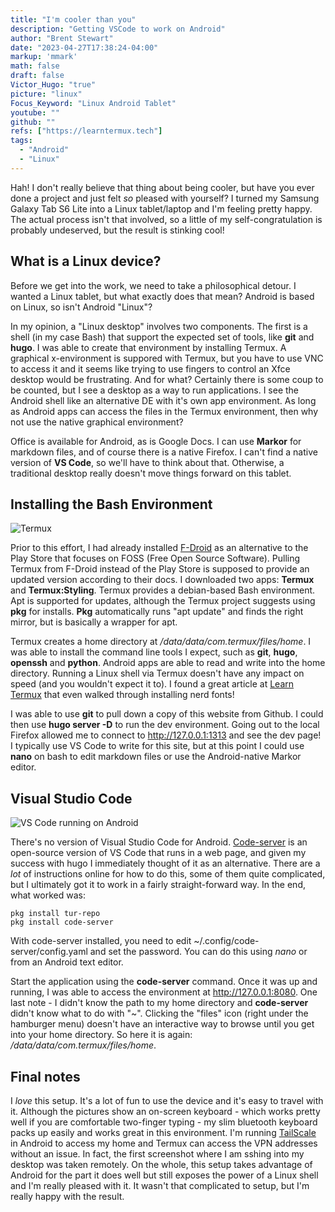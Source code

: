 ```yaml
---
title: "I'm cooler than you"
description: "Getting VSCode to work on Android"
author: "Brent Stewart"
date: "2023-04-27T17:38:24-04:00"
markup: 'mmark'
math: false
draft: false
Victor_Hugo: "true"
picture: "linux"
Focus_Keyword: "Linux Android Tablet"
youtube: ""
github: ""
refs: ["https://learntermux.tech"]
tags:
  - "Android"
  - "Linux"
---
```


Hah!  I don't really believe that thing about being cooler, but have you ever done a project and just felt _so_ pleased with yourself?  I turned my Samsung Galaxy Tab S6 Lite into a Linux tablet/laptop and I'm feeling pretty happy.  The actual process isn't that involved, so a little of my self-congratulation is probably undeserved, but the result is stinking cool!

## What is a Linux device?
Before we get into the work, we need to take a philosophical detour.  I wanted a Linux tablet, but what exactly does that mean?  Android is based on Linux, so isn't Android "Linux"?

In my opinion, a "Linux desktop" involves two components.  The first is a shell (in my case Bash) that support the expected set of tools, like __git__ and __hugo__.  I was able to create that environment by installing Termux.  A graphical x-environment is suppored with Termux, but you have to use VNC to access it and it seems like trying to use fingers to control an Xfce desktop would be frustrating.  And for what?  Certainly there is some coup to be counted, but I see a desktop as a way to run applications.  I see the Android shell like an alternative DE with it's own app environment.  As long as Android apps can access the files in the Termux environment, then why not use the native graphical environment?

Office is available for Android, as is Google Docs.  I can use __Markor__ for markdown files, and of course there is a native Firefox.  I can't find a native version of __VS Code__, so we'll have to think about that.  Otherwise, a traditional desktop really doesn't move things forward on this tablet.

## Installing the Bash Environment

![Termux](/230427_Termux.png#floatsmallright)

Prior to this effort, I had already installed [F-Droid](https://f-droid.org) as an alternative to the Play Store that focuses on FOSS (Free Open Source Software).  Pulling Termux from F-Droid instead of the Play Store is supposed to provide an updated version according to their docs.  I downloaded two apps: __Termux__ and __Termux:Styling__.  Termux provides a debian-based Bash environment.  Apt is supported for updates, although the Termux project suggests using __pkg__ for installs.  __Pkg__ automatically runs "apt update" and finds the right mirror, but is basically a wrapper for apt.

Termux creates a home directory at _/data/data/com.termux/files/home_.  I was able to install the command line tools I expect, such as __git__, __hugo__, __openssh__ and __python__.  Android apps are able to read and write into the home directory.  Running a Linux shell via Termux doesn't have any impact on speed (and you wouldn't expect it to).  I found a great article at [Learn Termux](https://www.learntermux.tech/2022/06/termux-lsd-install-file-folder-icons-in.html) that even walked through installing nerd fonts!

I was able to use __git__ to pull down a copy of this website from Github.  I could then use __hugo server -D__ to run the dev environment.  Going out to the local Firefox allowed me to connect to http://127.0.0.1:1313 and see the dev page!  I typically use VS Code to write for this site, but at this point I could use __nano__ on bash to edit markdown files or use the Android-native Markor editor.  

## Visual Studio Code

![VS Code running on Android](/230427_Code_on_Droid.png#floatsmallright)

There's no version of Visual Studio Code for Android.  [Code-server](https://github.com/coder/code-server) is an open-source version of VS Code that runs in a web page, and given my success with hugo I immediately thought of it as an alternative.  There are a _lot_ of instructions online for how to do this, some of them quite complicated, but I ultimately got it to work in a fairly straight-forward way.  In the end, what worked was:

    pkg install tur-repo
    pkg install code-server

With code-server installed, you need to edit ~/.config/code-server/config.yaml and set the password.  You can do this using _nano_ or from an Android text editor.  

Start the application using the __code-server__ command.  Once it was up and running, I was able to access the environment at http://127.0.0.1:8080.  One last note - I didn't know the path to my home directory and __code-server__ didn't know what to do with "~".  Clicking the "files" icon (right under the hamburger menu) doesn't have an interactive way to browse until you get into your home directory.  So here it is again: _/data/data/com.termux/files/home_.  

## Final notes

I _love_ this setup.  It's a lot of fun to use the device and it's easy to travel with it.  Although the pictures show an on-screen keyboard - which works pretty well if you are comfortable two-finger typing - my slim bluetooth keyboard packs up easily and works great in this environment.  I'm running [TailScale](/posts/221004_tailscale/) in Android to access my home and Termux can access the VPN addresses without an issue.  In fact, the first screenshot where I am sshing into my desktop was taken remotely.  On the whole, this setup takes advantage of Android for the part it does well but still exposes the power of a Linux shell and I'm really pleased with it.  It wasn't that complicated to setup, but I'm really happy with the result.
